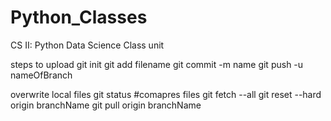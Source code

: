 # Python_Classes
CS II: Python Data Science Class unit

steps to upload
git init
git add filename
git commit -m name
git push -u nameOfBranch

overwrite local files
git status #comapres files
git fetch --all
git reset --hard origin branchName
git pull origin branchName
